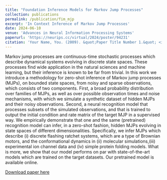 ```yaml
---
title: "Foundation Inference Models for Markov Jump Processes"
collection: publications
permalink: /publication/fim_mjp
excerpt: 'In Context Inference of Markov Jump Processes'
date: 2024-06-10
venue: 'Advances in Neural Information Processing Systems'
paperurl: 'https://neurips.cc/virtual/2024/poster/94231'
citation: 'Your Name, You. (2009). &quot;Paper Title Number 1.&quot; <i>Journal 1</i>. 1(1).'
---
```


Markov jump processes are continuous-time stochastic processes which describe dynamical systems evolving in discrete state spaces. These processes find wide application in the natural sciences and machine learning, but their inference is known to be far from trivial. In this work we introduce a methodology for zero-shot inference of Markov jump processes (MJPs), on bounded state spaces, from noisy and sparse observations, which consists of two components. First, a broad probability distribution over families of MJPs, as well as over possible observation times and noise mechanisms, with which we simulate a synthetic dataset of hidden MJPs and their noisy observations. Second, a neural recognition model that processes subsets of the simulated observations, and that is trained to output the initial condition and rate matrix of the target MJP in a supervised way. We empirically demonstrate that one and the same (pretrained) recognition model can infer, in a zero-shot fashion, hidden MJPs evolving in state spaces of different dimensionalities. Specifically, we infer MJPs which describe (i) discrete flashing ratchet systems, which are a type of Brownian motors, and the conformational dynamics in (ii) molecular simulations,(iii) experimental ion channel data and (iv) simple protein folding models. What is more, we show that our model performs on par with state-of-the-art models which are trained on the target datasets. Our pretrained model is available online.

[Download paper here](https://arxiv.org/pdf/2406.06419)

